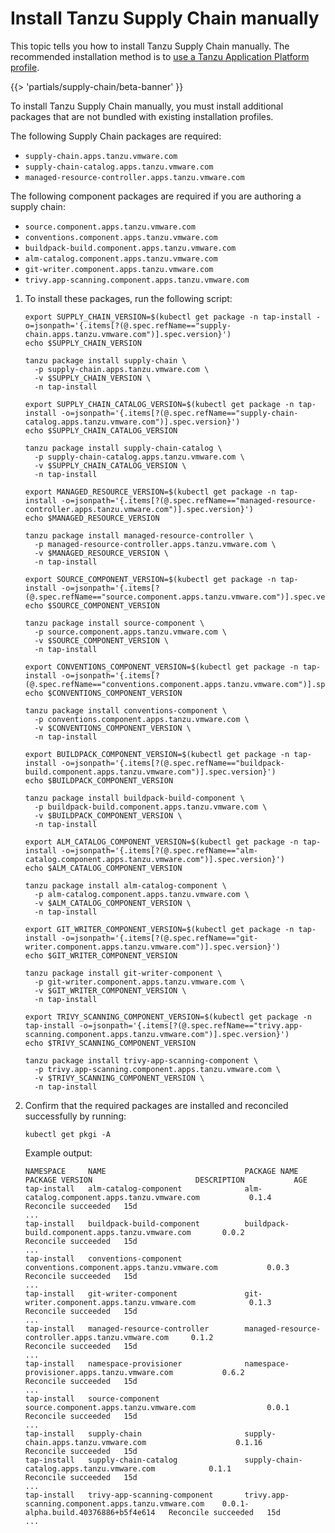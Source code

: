 # Install Tanzu Supply Chain manually

This topic tells you how to install Tanzu Supply Chain manually. The recommended installation method
is to [use a Tanzu Application Platform profile](install-authoring-profile.hbs.md).

{{> 'partials/supply-chain/beta-banner' }}

To install Tanzu Supply Chain manually, you must install additional packages that are not bundled
with existing installation profiles.

The following Supply Chain packages are required:

- `supply-chain.apps.tanzu.vmware.com`
- `supply-chain-catalog.apps.tanzu.vmware.com`
- `managed-resource-controller.apps.tanzu.vmware.com`

The following component packages are required if you are authoring a supply chain:

- `source.component.apps.tanzu.vmware.com`
- `conventions.component.apps.tanzu.vmware.com`
- `buildpack-build.component.apps.tanzu.vmware.com`
- `alm-catalog.component.apps.tanzu.vmware.com`
- `git-writer.component.apps.tanzu.vmware.com`
- `trivy.app-scanning.component.apps.tanzu.vmware.com`

1. To install these packages, run the following script:

   ```console
   export SUPPLY_CHAIN_VERSION=$(kubectl get package -n tap-install -o=jsonpath='{.items[?(@.spec.refName=="supply-chain.apps.tanzu.vmware.com")].spec.version}')
   echo $SUPPLY_CHAIN_VERSION

   tanzu package install supply-chain \
     -p supply-chain.apps.tanzu.vmware.com \
     -v $SUPPLY_CHAIN_VERSION \
     -n tap-install

   export SUPPLY_CHAIN_CATALOG_VERSION=$(kubectl get package -n tap-install -o=jsonpath='{.items[?(@.spec.refName=="supply-chain-catalog.apps.tanzu.vmware.com")].spec.version}')
   echo $SUPPLY_CHAIN_CATALOG_VERSION

   tanzu package install supply-chain-catalog \
     -p supply-chain-catalog.apps.tanzu.vmware.com \
     -v $SUPPLY_CHAIN_CATALOG_VERSION \
     -n tap-install

   export MANAGED_RESOURCE_VERSION=$(kubectl get package -n tap-install -o=jsonpath='{.items[?(@.spec.refName=="managed-resource-controller.apps.tanzu.vmware.com")].spec.version}')
   echo $MANAGED_RESOURCE_VERSION

   tanzu package install managed-resource-controller \
     -p managed-resource-controller.apps.tanzu.vmware.com \
     -v $MANAGED_RESOURCE_VERSION \
     -n tap-install

   export SOURCE_COMPONENT_VERSION=$(kubectl get package -n tap-install -o=jsonpath='{.items[?(@.spec.refName=="source.component.apps.tanzu.vmware.com")].spec.version}')
   echo $SOURCE_COMPONENT_VERSION

   tanzu package install source-component \
     -p source.component.apps.tanzu.vmware.com \
     -v $SOURCE_COMPONENT_VERSION \
     -n tap-install

   export CONVENTIONS_COMPONENT_VERSION=$(kubectl get package -n tap-install -o=jsonpath='{.items[?(@.spec.refName=="conventions.component.apps.tanzu.vmware.com")].spec.version}')
   echo $CONVENTIONS_COMPONENT_VERSION

   tanzu package install conventions-component \
     -p conventions.component.apps.tanzu.vmware.com \
     -v $CONVENTIONS_COMPONENT_VERSION \
     -n tap-install

   export BUILDPACK_COMPONENT_VERSION=$(kubectl get package -n tap-install -o=jsonpath='{.items[?(@.spec.refName=="buildpack-build.component.apps.tanzu.vmware.com")].spec.version}')
   echo $BUILDPACK_COMPONENT_VERSION

   tanzu package install buildpack-build-component \
     -p buildpack-build.component.apps.tanzu.vmware.com \
     -v $BUILDPACK_COMPONENT_VERSION \
     -n tap-install

   export ALM_CATALOG_COMPONENT_VERSION=$(kubectl get package -n tap-install -o=jsonpath='{.items[?(@.spec.refName=="alm-catalog.component.apps.tanzu.vmware.com")].spec.version}')
   echo $ALM_CATALOG_COMPONENT_VERSION

   tanzu package install alm-catalog-component \
     -p alm-catalog.component.apps.tanzu.vmware.com \
     -v $ALM_CATALOG_COMPONENT_VERSION \
     -n tap-install

   export GIT_WRITER_COMPONENT_VERSION=$(kubectl get package -n tap-install -o=jsonpath='{.items[?(@.spec.refName=="git-writer.component.apps.tanzu.vmware.com")].spec.version}')
   echo $GIT_WRITER_COMPONENT_VERSION

   tanzu package install git-writer-component \
     -p git-writer.component.apps.tanzu.vmware.com \
     -v $GIT_WRITER_COMPONENT_VERSION \
     -n tap-install

   export TRIVY_SCANNING_COMPONENT_VERSION=$(kubectl get package -n tap-install -o=jsonpath='{.items[?(@.spec.refName=="trivy.app-scanning.component.apps.tanzu.vmware.com")].spec.version}')
   echo $TRIVY_SCANNING_COMPONENT_VERSION

   tanzu package install trivy-app-scanning-component \
     -p trivy.app-scanning.component.apps.tanzu.vmware.com \
     -v $TRIVY_SCANNING_COMPONENT_VERSION \
     -n tap-install
   ```

1. Confirm that the required packages are installed and reconciled successfully by running:

   ```console
   kubectl get pkgi -A
   ```

   Example output:

   ```console
   NAMESPACE     NAME                               PACKAGE NAME                                          PACKAGE VERSION                       DESCRIPTION           AGE
   tap-install   alm-catalog-component              alm-catalog.component.apps.tanzu.vmware.com           0.1.4                                 Reconcile succeeded   15d
   ...
   tap-install   buildpack-build-component          buildpack-build.component.apps.tanzu.vmware.com       0.0.2                                 Reconcile succeeded   15d
   ...
   tap-install   conventions-component              conventions.component.apps.tanzu.vmware.com           0.0.3                                 Reconcile succeeded   15d
   ...
   tap-install   git-writer-component               git-writer.component.apps.tanzu.vmware.com            0.1.3                                 Reconcile succeeded   15d
   ...
   tap-install   managed-resource-controller        managed-resource-controller.apps.tanzu.vmware.com     0.1.2                                 Reconcile succeeded   15d
   ...
   tap-install   namespace-provisioner              namespace-provisioner.apps.tanzu.vmware.com           0.6.2                                 Reconcile succeeded   15d
   ...
   tap-install   source-component                   source.component.apps.tanzu.vmware.com                0.0.1                                 Reconcile succeeded   15d
   ...
   tap-install   supply-chain                       supply-chain.apps.tanzu.vmware.com                    0.1.16                                Reconcile succeeded   15d
   tap-install   supply-chain-catalog               supply-chain-catalog.apps.tanzu.vmware.com            0.1.1                                 Reconcile succeeded   15d
   ...
   tap-install   trivy-app-scanning-component       trivy.app-scanning.component.apps.tanzu.vmware.com    0.0.1-alpha.build.40376886+b5f4e614   Reconcile succeeded   15d
   ...
   ```
